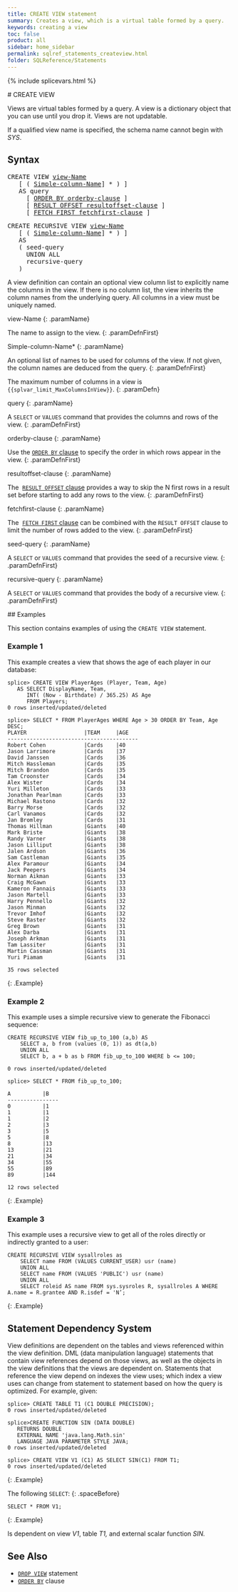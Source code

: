 ```yaml
---
title: CREATE VIEW statement
summary: Creates a view, which is a virtual table formed by a query.
keywords: creating a view
toc: false
product: all
sidebar: home_sidebar
permalink: sqlref_statements_createview.html
folder: SQLReference/Statements
---
```

{% include splicevars.html %} <section>
<div class="TopicContent" data-swiftype-index="true" markdown="1">
# CREATE VIEW

Views are virtual tables formed by a query. A view is a dictionary
object that you can use until you drop it. Views are not updatable.

If a qualified view name is specified, the schema name cannot begin with
*SYS*.

## Syntax

<div class="fcnWrapperWide"><pre class="FcnSyntax">
CREATE VIEW <a href="sqlref_identifiers_types.html#ViewName">view-Name</a>
   [ ( <a href="sqlref_identifiers_types.html#SimpleColumnName">Simple-column-Name</a>] * ) ]
   AS query
     [ <a href="sqlref_clauses_orderby.html">ORDER BY orderby-clause</a> ]
     [ <a href="sqlref_clauses_resultoffset.html">RESULT OFFSET resultoffset-clause</a> ]
     [ <a href="sqlref_clauses_resultoffset.html">FETCH FIRST fetchfirst-clause</a> ]</pre>

</div>

<div class="fcnWrapperWide"><pre class="FcnSyntax">
CREATE RECURSIVE VIEW <a href="sqlref_identifiers_types.html#ViewName">view-Name</a>
   [ ( <a href="sqlref_identifiers_types.html#SimpleColumnName">Simple-column-Name</a>] * ) ]
   AS
   ( seed-query
     UNION ALL
     recursive-query
   )</pre>
</div>

A view definition can contain an optional view column list to explicitly
name the columns in the view. If there is no column list, the view
inherits the column names from the underlying query. All columns in a
view must be uniquely named.

<div class="paramList" markdown="1">
view-Name
{: .paramName}

The name to assign to the view.
{: .paramDefnFirst}

Simple-column-Name*
{: .paramName}

An optional list of names to be used for columns of the view. If not
given, the column names are deduced from the query.
{: .paramDefnFirst}

The maximum number of columns in a view is
`{{splvar_limit_MaxColumnsInView}}`.
{: .paramDefn}

query
{: .paramName}

A `SELECT` or `VALUES` command that provides the columns and rows of the
view.
{: .paramDefnFirst}

orderby-clause
{: .paramName}

Use the [`ORDER BY` clause](sqlref_clauses_orderby.html) to specify the order in which rows
appear in the view.
{: .paramDefnFirst}

resultoffset-clause
{: .paramName}

The &nbsp;[`RESULT OFFSET` clause](sqlref_clauses_resultoffset.html) provides a way to skip the N first rows in a result set before starting to add any rows to the view.
{: .paramDefnFirst}

fetchfirst-clause
{: .paramName}

The &nbsp;[`FETCH FIRST` clause](sqlref_clauses_resultoffset.html) can
be combined with the `RESULT OFFSET` clause to limit the number of rows added to the view.
{: .paramDefnFirst}

seed-query
{: .paramName}

A `SELECT` or `VALUES` command that provides the seed of a recursive view.
{: .paramDefnFirst}

recursive-query
{: .paramName}

A `SELECT` or `VALUES` command that provides the body of a recursive view.
{: .paramDefnFirst}

</div>
## Examples

This section contains examples of using the `CREATE VIEW` statement.

### Example 1
This example creates a view that shows the age of each player in our
database:

```
splice> CREATE VIEW PlayerAges (Player, Team, Age)
   AS SELECT DisplayName, Team,
      INT( (Now - Birthdate) / 365.25) AS Age
      FROM Players;
0 rows inserted/updated/deleted

splice> SELECT * FROM PlayerAges WHERE Age > 30 ORDER BY Team, Age DESC;
PLAYER                  |TEAM     |AGE
-----------------------------------------
Robert Cohen            |Cards    |40
Jason Larrimore         |Cards    |37
David Janssen           |Cards    |36
Mitch Hassleman         |Cards    |35
Mitch Brandon           |Cards    |35
Tam Croonster           |Cards    |34
Alex Wister             |Cards    |34
Yuri Milleton           |Cards    |33
Jonathan Pearlman       |Cards    |33
Michael Rastono         |Cards    |32
Barry Morse             |Cards    |32
Carl Vanamos            |Cards    |32
Jan Bromley             |Cards    |31
Thomas Hillman          |Giants   |40
Mark Briste             |Giants   |38
Randy Varner            |Giants   |38
Jason Lilliput          |Giants   |38
Jalen Ardson            |Giants   |36
Sam Castleman           |Giants   |35
Alex Paramour           |Giants   |34
Jack Peepers            |Giants   |34
Norman Aikman           |Giants   |33
Craig McGawn            |Giants   |33
Kameron Fannais         |Giants   |33
Jason Martell           |Giants   |33
Harry Pennello          |Giants   |32
Jason Minman            |Giants   |32
Trevor Imhof            |Giants   |32
Steve Raster            |Giants   |32
Greg Brown              |Giants   |31
Alex Darba              |Giants   |31
Joseph Arkman           |Giants   |31
Tam Lassiter            |Giants   |31
Martin Cassman          |Giants   |31
Yuri Piamam             |Giants   |31

35 rows selected
```
{: .Example}

### Example 2

This example uses a simple recursive view to generate the Fibonacci sequence:

```
CREATE RECURSIVE VIEW fib_up_to_100 (a,b) AS
    SELECT a, b from (values (0, 1)) as dt(a,b)
    UNION ALL
    SELECT b, a + b as b FROM fib_up_to_100 WHERE b <= 100;

0 rows inserted/updated/deleted

splice> SELECT * FROM fib_up_to_100;

A          |B
----------------
0          |1
1          |1
1          |2
2          |3
3          |5
5          |8
8          |13
13         |21
21         |34
34         |55
55         |89
89         |144

12 rows selected
```
{: .Example}

### Example 3

This example uses a recursive view to get all of the roles directly or indirectly granted to a user:

```
CREATE RECURSIVE VIEW sysallroles as
    SELECT name FROM (VALUES CURRENT_USER) usr (name)
    UNION ALL
    SELECT name FROM (VALUES 'PUBLIC') usr (name)
    UNION ALL
    SELECT roleid AS name FROM sys.sysroles R, sysallroles A WHERE A.name = R.grantee AND R.isdef = 'N’;
```
{: .Example}


## Statement Dependency System

View definitions are dependent on the tables and views referenced within
the view definition. DML (data manipulation language) statements that
contain view references depend on those views, as well as the objects in
the view definitions that the views are dependent on. Statements that
reference the view depend on indexes the view uses; which index a view
uses can change from statement to statement based on how the query is
optimized. For example, given:

```
splice> CREATE TABLE T1 (C1 DOUBLE PRECISION);
0 rows inserted/updated/deleted

splice>CREATE FUNCTION SIN (DATA DOUBLE)
   RETURNS DOUBLE
   EXTERNAL NAME 'java.lang.Math.sin'
   LANGUAGE JAVA PARAMETER STYLE JAVA;
0 rows inserted/updated/deleted

splice> CREATE VIEW V1 (C1) AS SELECT SIN(C1) FROM T1;
0 rows inserted/updated/deleted
```
{: .Example}

The following `SELECT`:
{: .spaceBefore}

```
SELECT * FROM V1;
```
{: .Example}

Is dependent on view *V1*, table *T1,* and external scalar function
*SIN.*

## See Also

* [`DROP VIEW`](sqlref_statements_dropview.html) statement
* [`ORDER BY`](sqlref_clauses_orderby.html) clause

</div>
</section>
